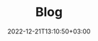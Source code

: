 ---
title: "Blog"
date: 2022-12-21T13:10:50+03:00
draft: false
descr: ""
weight: 0
h1: ""
nme: "Blog"
thbnl: ''
athr: ''
avtr: ''
---
